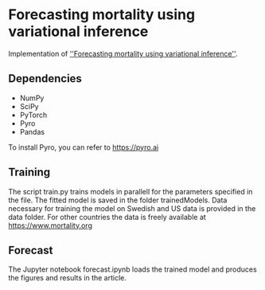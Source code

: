 # Forecasting mortality using variational inference

Implementation of [''Forecasting mortality using variational inference''](https://arxiv.org/abs/21xx.xxxxx).

## Dependencies

* NumPy
* SciPy
* PyTorch
* Pyro
* Pandas


To install Pyro, you can refer to https://pyro.ai

## Training

The script train.py trains models in parallell for the parameters specified in the file. The fitted model is saved in the folder trainedModels. Data necessary for training the model on Swedish and US data is provided in the data folder. For other countries the data is freely available at https://www.mortality.org 

## Forecast

The Jupyter notebook forecast.ipynb loads the trained model and produces the figures and results in the article.